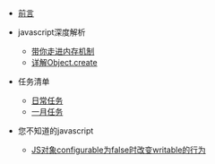 * [前言](README.md)
- javascript深度解析
    - [带你走进内存机制](javascript深度解析/带你走进内存机制.md)
    - [详解Object.create](javascript深度解析/详解Object.create.md)

- 任务清单
    - [日常任务](任务清单/日常任务.md)
    - [一月任务](任务清单/一月任务.md)
- 您不知道的javascript
    - [JS对象configurable为false时改变writable的行为](您不知道的javascript/JS对象configurable为false时改变writable的行为.md)